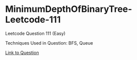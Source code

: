 # MinimumDepthOfBinaryTree-Leetcode-111

Leetcode Question 111 (Easy)

Techniques Used in Question:
BFS, Queue

[Link to Question](https://leetcode.com/problems/minimum-depth-of-binary-tree/)
